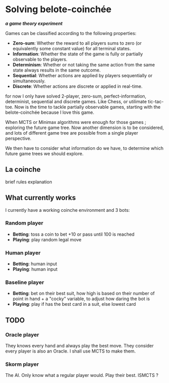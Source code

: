 # Solving belote-coinchée
***a game theory experiment***

Games can be classified according to the following properties:

- **Zero-sum**: Whether the reward to all players sums to zero (or equivalently some constant value) for all terminal states.
- **Information**: Whether the state of the game is fully or partially observable to the players.
- **Determinism**: Whether or not taking the same action from the same state always results in the same outcome.
- **Sequential**: Whether actions are applied by players sequentially or simultaneously.
- **Discrete**: Whether actions are discrete or applied in real-time.

for now I only have solved 2-player, zero-sum, perfect-information, determinist, sequential and discrete games. Like Chess, or utilimate tic-tac-toe. Now is the time to tackle partially observable games, starting with the belote-coinchée because I love this game.

When MCTS or Minimax algorithms were enough for those games ; exploring the future game tree. Now another dimension is to be considered, and lots of different game tree are possible from a single player perspective. 

We then have to consider what information do we have, to determine which future game trees we should explore.

## La coinche

brief rules explanation

## What currently works

I currently have a working coinche environment and 3 bots:

### Random player 
- **Betting**: toss a coin to bet +10 or pass until 100 is reached
- **Playing**: play random legal move

### Human player 
- **Betting**: human input
- **Playing**: human input

### Baseline player 
- **Betting**: bet on their best suit, how high is based on their number of point in hand + a "cocky" variable, to adjust how daring the bot is
- **Playing**: play if has the best card in a suit, else lowest card


## TODO

### Oracle player

They knows every hand and always play the best move. They consider every player is also an Oracle. I shall use MCTS to make them.


### Skorm player

The AI. Only know what a regular player would. Play their best. ISMCTS ?